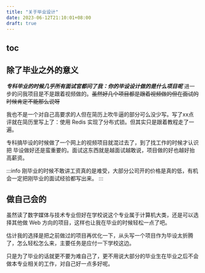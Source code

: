 ```yaml
---
title: "关于毕业设计"
date: 2023-06-12T21:10:01+08:00
draft: true
---
```


## toc

## 除了毕业之外的意义

***专科毕业的时候几乎所有面试官都问了我：你的毕设设计做的是什么项目呢*** 进一步的问我项目是不是跟着视频做的。~~虽然好几个项目都是跟着视频做的但在面试的时候肯定不能那么说呀~~ 

我也不是一个对自己高要求的人但在简历上吹牛逼的部分可么没少写。写了xx点评就在简历里写上了：使用 Redis 实现了分布式锁。但其实只是跟着教程走了一遍。

专科搞毕设的时候做了一个网上的视频项目就混过去了，到了找工作的时候才认识把 毕设做好还是蛮重要的。面试这东西就是越面试越敢说，项目做的好也越好抬高薪资。

:::info
刚毕业的时候不敢讲工资真的是难受，大部分公司开的价格是真的低，有机会一定把刚毕业的面试经验都写出来。
:::


## 做自己会的

虽然读了数字媒体与技术专业但好在学校说这个专业属于计算机大类，还是可以选择其他做 Web 方向的项目，这样也让我在毕业的时候轻松一点了吧。

估计我的选择是把之前做过的项目再优化一下，从头写一个项目作为毕设太折腾了，怎么轻松怎么来，主要任务是应付一下学校这边。

只是为了毕业的话就更不要为难自己了，更不用说大部分的毕业生在毕业之后不会做本专业相关的工作，对自己好一点多好呢。